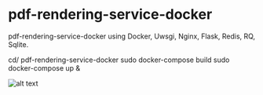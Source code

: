 # pdf-rendering-service-docker
pdf-rendering-service-docker using Docker, Uwsgi, Nginx, Flask, Redis, RQ, Sqlite. 

cd/ pdf-rendering-service-docker
sudo docker-compose build
sudo docker-compose up &

![alt text](https://github.com/stephansemerad/pdf-rendering-service-docker/blob/master/image.png?raw=true)
